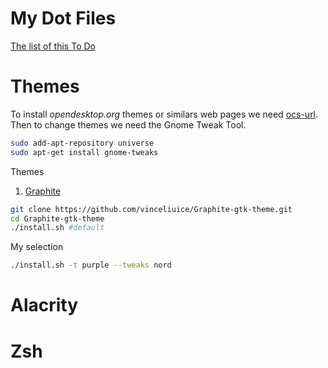 # My Dot Files

[The list of this To Do](TODO.md)

# Themes

To install _opendesktop.org_ themes or similars web pages
we need [ocs-url](https://www.opendesktop.org/p/1136805/).
Then to change themes we need the Gnome Tweak Tool.

```bash
sudo add-apt-repository universe
sudo apt-get install gnome-tweaks
```
Themes
1. [Graphite](https://github.com/vinceliuice/Graphite-gtk-theme)
```bash
git clone https://github.com/vinceliuice/Graphite-gtk-theme.git
cd Graphite-gtk-theme
./install.sh #default
```
My selection
```bash
./install.sh -t purple --tweaks nord
```
# Alacrity

# Zsh

